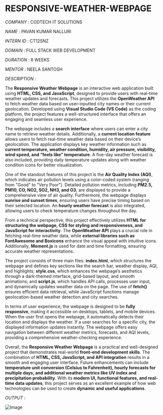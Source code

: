 # RESPONSIVE-WEATHER-WEBPAGE

*COMPANY* : CODTECH IT SOLUTIONS

*NAME* : PAVAN KUMAR NALLURI

*INTERN ID* : CT12SNZ

*DOMAIN* : FULL STACK WEB DEVELOPMENT

*DURATION* : 8 WEEKS

*MENTOR* : NEELA SANTOSH

*DESCRIPTION* : 

The **Responsive Weather Webpage** is an interactive web application built using **HTML, CSS, and JavaScript**, designed to provide users with real-time weather updates and forecasts. This project utilizes the **OpenWeather API** to fetch weather data based on user-inputted city names or their current geolocation. Developed using **Visual Studio Code (VS Code)** as the coding platform, the project features a well-structured interface that offers an engaging and seamless user experience.

The webpage includes a **search interface** where users can enter a city name to retrieve weather details. Additionally, a **current location feature** allows users to fetch real-time weather data based on their device’s geolocation. The application displays key weather information such as **current temperature, weather condition, humidity, air pressure, visibility, wind speed, and “feels like” temperature**. A five-day weather forecast is also included, providing daily temperature updates along with weather condition icons for better visualization. 

One of the standout features of this project is the **Air Quality Index (AQI)**, which indicates air pollution levels using a color-coded system (ranging from "Good" to "Very Poor"). Detailed pollution metrics, including **PM2.5, PM10, CO, NO2, SO2, NH3, and O3**, are displayed to provide a comprehensive view of air quality. Furthermore, the webpage displays **sunrise and sunset times**, ensuring users have precise timing based on their selected location. An **hourly weather forecast** is also integrated, allowing users to check temperature changes throughout the day.

From a technical perspective, this project effectively utilizes **HTML for structuring the webpage, CSS for styling and responsiveness, and JavaScript for interactivity**. The **OpenWeather API** plays a crucial role in fetching real-time weather data, while **external libraries such as FontAwesome and Boxicons** enhance the visual appeal with intuitive icons. Additionally, **Moment.js** is used for date and time formatting, ensuring accurate weather representations. 

The project consists of three main files: **index.html**, which structures the webpage and defines key sections like the search bar, weather display, AQI, and highlights; **style.css**, which enhances the webpage’s aesthetics through a dark-themed interface, grid-based layout, and smooth animations; and **script.js**, which handles API calls, processes user input, and dynamically updates weather data on the page. The use of **fetch()** ensures efficient data retrieval, while JavaScript functions manage geolocation-based weather detection and city searches.

In terms of user experience, the webpage is designed to be **fully responsive**, making it accessible on desktops, tablets, and mobile devices. When the user first opens the webpage, it automatically detects their location and displays the weather. If a user searches for a specific city, the displayed information updates instantly. The webpage offers easy navigation between different weather metrics, forecasts, and AQI levels, providing a comprehensive weather-checking experience.

Overall, the **Responsive Weather Webpage** is a practical and well-designed project that demonstrates real-world **front-end development skills**. The combination of **HTML, CSS, JavaScript, and API integration** results in a smooth and engaging user interface. Future enhancements can include **temperature unit conversion (Celsius to Fahrenheit), hourly forecasts for multiple days, and additional weather metrics like UV index and precipitation probability**. With its **modern UI, functional features, and real-time data updates**, this project serves as an excellent example of how web technologies can be used to create **dynamic and useful applications**.

*OUTPUT* :

![Image](https://github.com/user-attachments/assets/c2c1b581-7a4b-4473-8894-03909b154292)
